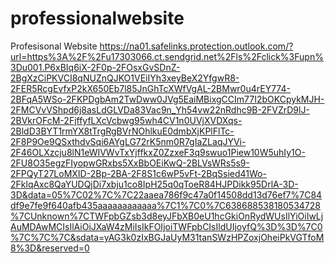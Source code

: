 # professionalwebsite
Profesisonal Website
https://na01.safelinks.protection.outlook.com/?url=https%3A%2F%2Fu17303066.ct.sendgrid.net%2Fls%2Fclick%3Fupn%3Du001.P6xBIq6iX-2F0p-2FOsxGvSDnZ-2BgXzCiPKVCI8qNUZnQJKO1VEiIYh3xeyBeX2YfgwR8-2FER5RcgEvfxP2kX650Eb7l85JnGhTcXWfVgAL-2BMwr0u4rEY774-2BFqA5WSo-2FKPDgbAm2TwDww0JVg5EaiMBixgCCIm77I2bOKCpykMJH-2FMCVvVShpd6j8asLdGLVDa83Vac9n_Yh54vw22nRdhc9B-2FVZrD9lJ-2BVkrOFcM-2FjffyfLXcVcbwg95wh4CV1n0UVjXVDXqs-2BldD3BYT1rmYX8tTrgRgBVrNOhlkuE0dmbXjKPlFlTc-2F8P9Oe9QSxthdvSqi6AYgLG72rK5nm0R7gIaZLaqJYVi-2F46OLXzcju8lN1eWIVWvTxYjffkxZ0ZzxeF3q9swuo1Piew10W5uhIy1O-2FU8O35egzFIyopwGRxbs5XxBbOEiKwQ-2BLVsWRs5s9-2FPQyT27LoMXID-2Bp-2BA-2F8S1c6wP5vFt-2BqSsied41Wo-2FklqAxc8QaYUDQjDi7xbju1co8IpH25q0qToeR84HJPDikk95DrlA-3D-3D&data=05%7C02%7C%7C22aaea786f9c47a0f14508dd13d76ef7%7C84df9e7fe9f640afb435aaaaaaaaaaaa%7C1%7C0%7C638688538180534728%7CUnknown%7CTWFpbGZsb3d8eyJFbXB0eU1hcGkiOnRydWUsIlYiOiIwLjAuMDAwMCIsIlAiOiJXaW4zMiIsIkFOIjoiTWFpbCIsIldUIjoyfQ%3D%3D%7C0%7C%7C%7C&sdata=yAG3k0zIxBGJaUyM31tanSWzHPZoxjOheiPkVGTfoM8%3D&reserved=0